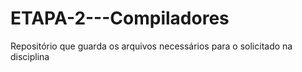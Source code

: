 # ETAPA-2---Compiladores
Repositório que guarda os arquivos necessários para o solicitado na disciplina 
